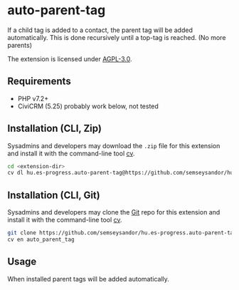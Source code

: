 # auto-parent-tag

If a child tag is added to a contact, the parent tag will be added automatically.
This is done recursively until a top-tag is reached. (No more parents)

The extension is licensed under [AGPL-3.0](LICENSE.txt).

## Requirements

* PHP v7.2+
* CiviCRM (5.25) probably work below, not tested

## Installation (CLI, Zip)

Sysadmins and developers may download the `.zip` file for this extension and
install it with the command-line tool [cv](https://github.com/civicrm/cv).

```bash
cd <extension-dir>
cv dl hu.es-progress.auto-parent-tag@https://github.com/semseysandor/hu.es-progress.auto-parent-tag/archive/master.zip
```

## Installation (CLI, Git)

Sysadmins and developers may clone the [Git](https://en.wikipedia.org/wiki/Git) repo for this extension and
install it with the command-line tool [cv](https://github.com/civicrm/cv).

```bash
git clone https://github.com/semseysandor/hu.es-progress.auto-parent-tag.git
cv en auto_parent_tag
```

## Usage

When installed parent tags will be added automatically.
